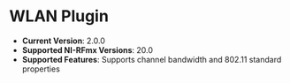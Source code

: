# WLAN Plugin
- **Current Version**: 2.0.0
- **Supported NI-RFmx Versions**: 20.0
- **Supported Features**: Supports channel bandwidth and 802.11 standard properties
